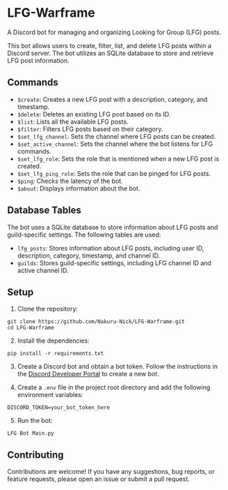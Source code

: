 ﻿# LFG-Warframe

A Discord bot for managing and organizing Looking for Group (LFG) posts.

This bot allows users to create, filter, list, and delete LFG posts within a Discord server. The bot utilizes an SQLite database to store and retrieve LFG post information.

## Commands

- `$create`: Creates a new LFG post with a description, category, and timestamp.
- `$delete`: Deletes an existing LFG post based on its ID.
- `$list`: Lists all the available LFG posts.
- `$filter`: Filters LFG posts based on their category.
- `$set_lfg_channel`: Sets the channel where LFG posts can be created.
- `$set_active_channel`: Sets the channel where the bot listens for LFG commands.
- `$set_lfg_role`: Sets the role that is mentioned when a new LFG post is created.
- `$set_lfg_ping_role`: Sets the role that can be pinged for LFG posts.
- `$ping`: Checks the latency of the bot.
- `$about`: Displays information about the bot.

## Database Tables

The bot uses a SQLite database to store information about LFG posts and guild-specific settings. The following tables are used:

- `lfg_posts`: Stores information about LFG posts, including user ID, description, category, timestamp, and channel ID.
- `guilds`: Stores guild-specific settings, including LFG channel ID and active channel ID.

## Setup

1. Clone the repository:

```shell
git clone https://github.com/Nakuru-Nick/LFG-Warframe.git
cd LFG-Warframe

```

2. Install the dependencies:

```shell
pip install -r requirements.txt
```

3. Create a Discord bot and obtain a bot token. Follow the instructions in the [Discord Developer Portal](https://discord.com/developers/applications) to create a new bot.

4. Create a `.env` file in the project root directory and add the following environment variables:

```shell
DISCORD_TOKEN=your_bot_token_here
```

5. Run the bot:

```shell
LFG Bot Main.py
```

## Contributing

Contributions are welcome! If you have any suggestions, bug reports, or feature requests, please open an issue or submit a pull request.
